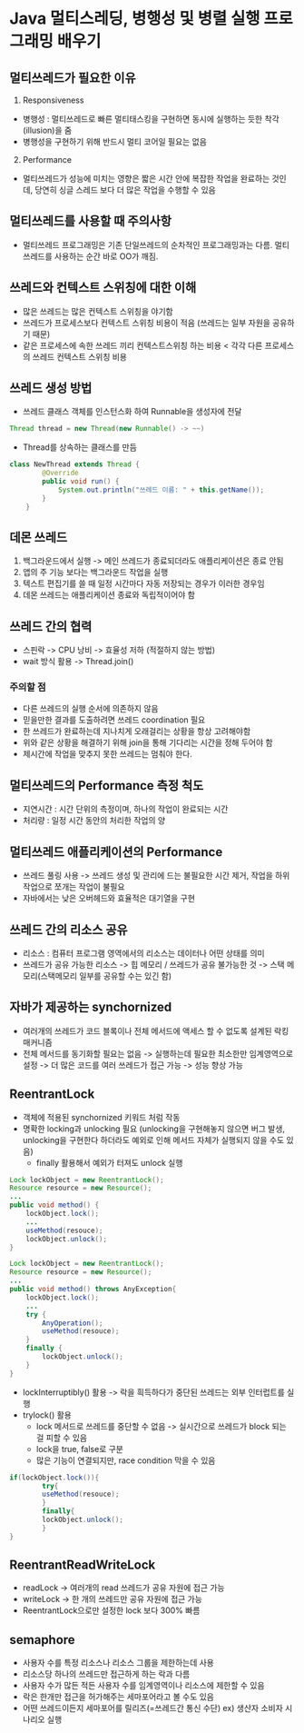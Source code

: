 # Java 멀티스레딩, 병행성 및 병렬 실행 프로그래밍 배우기

## 멀티쓰레드가 필요한 이유
1. Responsiveness
- 병행성 : 멀티쓰레드로 빠른 멀티태스킹을 구현하면 동시에 실행하는 듯한 착각(illusion)을 줌
- 병행성을 구현하기 위해 반드시 멀티 코어일 필요는 없음
2. Performance
- 멀티쓰레드가 성능에 미치는 영향은 짧은 시간 안에 복잡한 작업을 완료하는 것인데, 당연히 싱글 스레드 보다 더 많은 작업을 수행할 수 있음

## 멀티쓰레드를 사용할 때 주의사항
- 멀티쓰레드 프로그래밍은 기존 단일쓰레드의 순차적인 프로그래밍과는 다름. 멀티쓰레드를 사용하는 순간 바로 OO가 깨짐.

## 쓰레드와 컨텍스트 스위칭에 대한 이해
- 많은 쓰레드는 많은 컨텍스트 스위칭을 야기함
- 쓰레드가 프로세스보다 컨텍스트 스위칭 비용이 적음 (쓰레드는 일부 자원을 공유하기 때문)
- 같은 프로세스에 속한 쓰레드 끼리 컨텍스트스위칭 하는 비용 < 각각 다른 프로세스의 쓰레드 컨텍스트 스위칭 비용

## 쓰레드 생성 방법
- 쓰레드 클래스 객체를 인스턴스화 하여 Runnable을 생성자에 전달
```java
Thread thread = new Thread(new Runnable() -> ~~)
```
- Thread를 상속하는 클래스를 만듬
```java
class NewThread extends Thread {
        @Override
        public void run() {
            System.out.println("쓰레드 이름: " + this.getName());
        }
    }
```

## 데몬 쓰레드
1. 백그라운드에서 실행 -> 메인 쓰레드가 종료되더라도 애플리케이션은 종료 안됨
2. 앱의 주 기능 보다는 백그라운드 작업을 실행
3. 텍스트 편집기를 쓸 때 일정 시간마다 자동 저장되는 경우가 이러한 경우임
4. 데몬 쓰레드는 애플리케이션 종료와 독립적이어야 함

## 쓰레드 간의 협력
- 스핀락 -> CPU 낭비 -> 효율성 저하 (적절하지 않는 방법)
- wait 방식 활용 -> Thread.join()

### 주의할 점
- 다른 쓰레드의 실행 순서에 의존하지 않음
- 믿을만한 결과를 도출하려면 쓰레드 coordination 필요
- 한 쓰레드가 완료하는데 지나치게 오래걸리는 상황을 항상 고려해야함
- 위와 같은 상황을 해결하기 위해 join을 통해 기다리는 시간을 정해 두어야 함
- 제시간에 작업을 맞추지 못한 쓰레드는 멈춰야 한다.

## 멀티쓰레드의 Performance 측정 척도
- 지연시간 : 시간 단위의 측정이며, 하나의 작업이 완료되는 시간
- 처리량 : 일정 시간 동안의 처리한 작업의 양

## 멀티쓰레드 애플리케이션의 Performance
- 쓰레드 풀링 사용 -> 쓰레드 생성 및 관리에 드는 불필요한 시간 제거, 작업을 하위 작업으로 쪼개는 작업이 불필요
- 자바에서는 낮은 오버헤드와 효율적은 대기열을 구현

## 쓰레드 간의 리소스 공유
- 리소스 : 컴퓨터 프로그램 영역에서의 리소스는 데이터나 어떤 상태를 의미
- 쓰레드가 공유 가능한 리소스 -> 힙 메모리 / 쓰레드가 공유 불가능한 것 -> 스택 메모리(스택메모리 일부를 공유할 수는 있긴 함)

## 자바가 제공하는 synchornized
- 여러개의 쓰레드가 코드 블록이나 전체 메서드에 액세스 할 수 없도록 설계된 락킹 매커니즘
- 전체 메서드를 동기화할 필요는 없음 -> 실행하는데  필요한 최소한만 임계영역으로 설정 -> 더 많은 코드를 여러 쓰레드가 접근 가능 -> 성능 향상 가능

## ReentrantLock
- 객체에 적용된 synchornized 키워드 처럼 작동
- 명확한 locking과 unlocking 필요 (unlocking을 구현해놓지 않으면 버그 발생, unlocking을 구현한다 하더라도 예외로 인해 메서드 자체가 실행되지 않을 수도 있음)
  - finally 활용해서 예외가 터져도 unlock 실행
```java
Lock lockObject = new ReentrantLock();
Resource resource = new Resource();
...
public void method() {
    lockObject.lock();
    ...
    useMethod(resouce);
    lockObject.unlock();
}
```

```java
Lock lockObject = new ReentrantLock();
Resource resource = new Resource();
...
public void method() throws AnyException{
    lockObject.lock();
    ...
    try {
        AnyOperation();
        useMethod(resouce);
    }
    finally {
        lockObject.unlock();
    }
}
```
- lockInterruptibly() 활용 -> 락을 흭득하다가 중단된 쓰레드는 외부 인터럽트를 실행
- trylock() 활용
  - lock 메서드로 쓰레드를 중단할 수 없음 -> 실시간으로 쓰레드가 block 되는 걸 피할 수 있음
  - lock을 true, false로 구분
  - 많은 기능이 연결되지만, race condition 막을 수 있음
```java
if(lockObject.lock()){
        try{
        useMethod(resouce);
        }
        finally{
        lockObject.unlock();   
        }
}
```
## ReentrantReadWriteLock
  - readLock -> 여러개의 read 쓰레드가 공유 자원에 접근 가능
  - writeLock -> 한 개의 쓰레드만 공유 자원에 접근 가능
  - ReentrantLock으로만 설정한 lock 보다 300% 빠름

## semaphore
- 사용자 수를 특정 리소스나 리소스 그룹을 제한하는데 사용
- 리소스당 하나의 쓰레드만 접근하게 하는 락과 다름
- 사용자 수가 많든 적든 사용자 수를 임계영역이나 리소스에 제한할 수 있음
- 락은 한개만 접근을 허가해주는 세마포어라고 볼 수도 있음
- 어떤 쓰레드이든지 세마포어를 릴리즈(=쓰레드간 통신 수단) ex) 생산자 소비자 시나리오 실행
